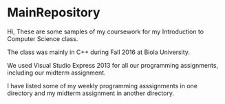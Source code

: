 # MainRepository
Hi,
These are some samples of my coursework for my Introduction to Computer Science class.

The class was mainly in C++ during Fall 2016 at Biola University.

We used Visual Studio Express 2013 for all our programming assignments, including our midterm assignment.

I have listed some of my weekly programming asssignments in one directory and my midterm assignment in another directory.
